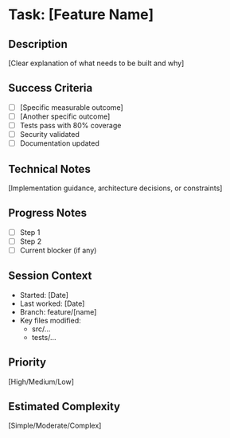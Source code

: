 # Task: [Feature Name]

## Description
[Clear explanation of what needs to be built and why]

## Success Criteria
- [ ] [Specific measurable outcome]
- [ ] [Another specific outcome]
- [ ] Tests pass with 80% coverage
- [ ] Security validated
- [ ] Documentation updated

## Technical Notes
[Implementation guidance, architecture decisions, or constraints]

## Progress Notes
<!-- AI agents update this section when resuming work -->
- [ ] Step 1
- [ ] Step 2
- [ ] Current blocker (if any)

## Session Context
<!-- Preserved between sessions -->
- Started: [Date]
- Last worked: [Date]
- Branch: feature/[name]
- Key files modified:
  - src/...
  - tests/...

## Priority
[High/Medium/Low]

## Estimated Complexity
[Simple/Moderate/Complex]
